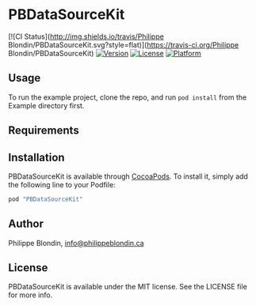# PBDataSourceKit

[![CI Status](http://img.shields.io/travis/Philippe Blondin/PBDataSourceKit.svg?style=flat)](https://travis-ci.org/Philippe Blondin/PBDataSourceKit)
[![Version](https://img.shields.io/cocoapods/v/PBDataSourceKit.svg?style=flat)](http://cocoapods.org/pods/PBDataSourceKit)
[![License](https://img.shields.io/cocoapods/l/PBDataSourceKit.svg?style=flat)](http://cocoapods.org/pods/PBDataSourceKit)
[![Platform](https://img.shields.io/cocoapods/p/PBDataSourceKit.svg?style=flat)](http://cocoapods.org/pods/PBDataSourceKit)

## Usage

To run the example project, clone the repo, and run `pod install` from the Example directory first.

## Requirements

## Installation

PBDataSourceKit is available through [CocoaPods](http://cocoapods.org). To install
it, simply add the following line to your Podfile:

```ruby
pod "PBDataSourceKit"
```

## Author

Philippe Blondin, info@philippeblondin.ca

## License

PBDataSourceKit is available under the MIT license. See the LICENSE file for more info.
